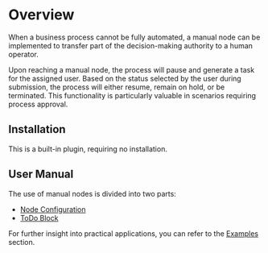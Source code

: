 # Overview

<PluginInfo name="workflow-manual" link="/handbook/workflow-manual"></PluginInfo>

When a business process cannot be fully automated, a manual node can be implemented to transfer part of the decision-making authority to a human operator.

Upon reaching a manual node, the process will pause and generate a task for the assigned user. Based on the status selected by the user during submission, the process will either resume, remain on hold, or be terminated. This functionality is particularly valuable in scenarios requiring process approval.

## Installation

This is a built-in plugin, requiring no installation.

## User Manual

The use of manual nodes is divided into two parts:

- [Node Configuration](./node.md)
- [ToDo Block](./block.md)

For further insight into practical applications, you can refer to the [Examples](./example.md) section.
